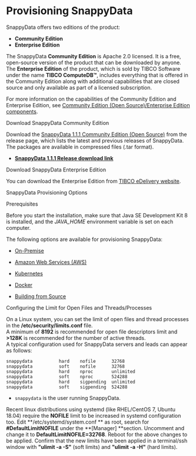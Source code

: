 # Provisioning SnappyData

SnappyData offers two editions of the product:

*	**Community Edition**
*	**Enterprise Edition**

The SnappyData **Community Edition** is Apache 2.0 licensed. It is a free, open-source version of the product that can be downloaded by anyone.
The **Enterprise Edition** of the product, which is sold by TIBCO Software under the name **TIBCO ComputeDB™**, includes everything that is offered in the Community Edition along with additional capabilities that are closed source and only available as part of a licensed subscription.

For more information on the capabilities of the Community Edition and Enterprise Edition, see [Community Edition (Open Source)/Enterprise Edition components](additional_files/open_source_components.md).

<a id= download> </a>
<heading2>Download SnappyData Community Edition</heading2>


Download the [SnappyData 1.1.1 Community Edition (Open Source)](https://github.com/SnappyDataInc/snappydata/releases/) from the release page, which lists the latest and previous releases of SnappyData. The packages are available in compressed files (.tar format).

* [**SnappyData 1.1.1 Release download link**](https://github.com/SnappyDataInc/snappydata/releases/download/v1.1.1/snappydata-1.1.1-bin.tar.gz)


<heading2>Download SnappyData Enterprise Edition</heading2> 


You can download the Enterprise Edition from [TIBCO eDelivery website](https://edelivery.tibco.com).

<a id= provisioningsnappy> </a>
<heading2>SnappyData Provisioning Options</heading2>


<heading3>Prerequisites</heading3>

Before you start the installation, make sure that Java SE Development Kit 8 is installed, and the *JAVA_HOME* environment variable is set on each computer.

The following options are available for provisioning SnappyData:

* [On-Premise](install/install_on_premise.md) <a id="install-on-premise"></a>

* [Amazon Web Services (AWS)](install/setting_up_cluster_on_amazon_web_services.md) <a id="setting-up-cluster-on-amazon-web-services-aws"></a>

* [Kubernetes](kubernetes.md)

* [Docker](/quickstart/getting_started_with_docker_image.md)

* [Building from Source](install/building_from_source.md)<a id="building-from-source"></a>

<heading3>Configuring the Limit for Open Files and Threads/Processes</heading3>

On a Linux system, you can set the limit of open files and thread processes in the **/etc/security/limits.conf** file. 
</br>A minimum of **8192** is recommended for open file descriptors limit and **>128K** is recommended for the number of active threads. 
</br>A typical configuration used for SnappyData servers and leads can appear as follows:

```pre
snappydata          hard    nofile      32768
snappydata          soft    nofile      32768
snappydata          hard    nproc       unlimited
snappydata          soft    nproc       524288
snappydata          hard    sigpending  unlimited
snappydata          soft    sigpending  524288
```
* `snappydata` is the user running SnappyData.

Recent linux distributions using systemd (like RHEL/CentOS 7, Ubuntu 18.04) require the **NOFILE** limit to be increased in systemd configuration too. Edit **/etc/systemd/system.conf ** as root, search for **#DefaultLimitNOFILE** under the **[Manager] **section. Uncomment and change it to **DefaultLimitNOFILE=32768**. 
Reboot for the above changes to be applied. Confirm that the new limits have been applied in a terminal/ssh window with **"ulimit -a -S"** (soft limits) and **"ulimit -a -H"** (hard limits).


